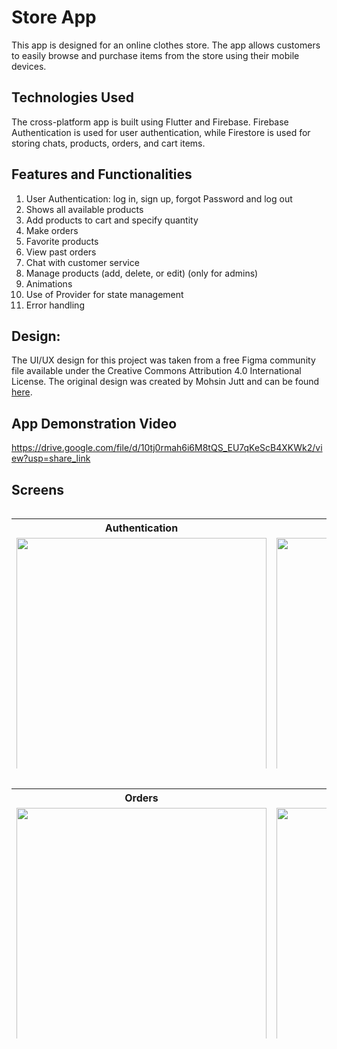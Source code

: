 # Store App
This app is designed for an online clothes store. The app allows customers to easily browse and purchase items from the store using their mobile devices.

## Technologies Used
The cross-platform app is built using Flutter and Firebase. Firebase Authentication is used for user authentication, while Firestore is used for storing chats, products, orders, and cart items.

## Features and Functionalities
1. User Authentication: log in, sign up, forgot Password and log out
2. Shows all available products
4. Add products to cart and specify quantity
5. Make orders
6. Favorite products
7. View past orders
8. Chat with customer service
9. Manage products (add, delete, or edit) (only for admins)
10. Animations
11. Use of Provider for state management
12. Error handling

## Design:

The UI/UX design for this project was taken from a free Figma community file available under the Creative Commons Attribution 4.0 International License. The original design was created by Mohsin Jutt and can be found [here](https://www.figma.com/community/file/1154144837103334243).

## App Demonstration Video

https://drive.google.com/file/d/10tj0rmah6i6M8tQS_EU7qKeScB4XKWk2/view?usp=share_link

## Screens

<div style="overflow-x:auto;">
  <table style="height: 400px;">
    <tr>
      <th>Authentication</th>
      <th>Home</th>
      <th>Cart</th>
      <th>My Account</th>
    </tr>
    <tr>
      <td><img src="https://user-images.githubusercontent.com/40627412/224509686-9bcd8516-4671-458f-90c4-29ec923f5c74.png" height="400"></td>
      <td><img src="https://user-images.githubusercontent.com/40627412/224509704-2693ae01-40e9-40f0-84a9-0d687e3c54c0.png" height="400"></td>
      <td><img src="https://user-images.githubusercontent.com/40627412/224506281-b9c53e58-9332-4625-877d-171a453eb462.png" height="400"></td>
      <td><img src="https://user-images.githubusercontent.com/40627412/224509728-6813ce33-350d-48e2-8d14-def74963effe.png" height="400"></td>
    </tr>
  </table>
</div>


<div style="overflow-x:auto;">
  <table style="height: 400px;">
    <tr>
      <th>Orders</th>
      <th>Products Manager</th>
      <th>Edit Product</th>
      <th>Chat Support</th>
    </tr>
    <tr>
      <td><img src="https://user-images.githubusercontent.com/40627412/224509748-ba526718-de2f-4763-b747-7bb80cb51452.png" height="400"></td>
      <td><img src="https://user-images.githubusercontent.com/40627412/224509755-7f205f39-bf54-4199-8a42-971a4bb0cfe4.png" height="400"></td>
      <td><img src="https://user-images.githubusercontent.com/40627412/224509764-71ca03ef-fd70-4e8d-8841-473fe7537628.png" height="400"></td>
      <td><img src="https://user-images.githubusercontent.com/40627412/224506247-95521e90-c00f-4e5e-ac68-5e8eab5365c5.png" height="400"></td>
    </tr>
  </table>
</div>


